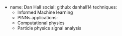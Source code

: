 - name: Dan Hall
  social:
    github: danhall14
  techniques:
    - Informed Machine learning
    - PINNs
  applications:
    - Computational physics
    - Particle physics signal analysis
